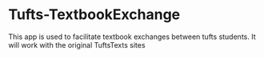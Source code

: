 Tufts-TextbookExchange
======================
This app is used to facilitate textbook exchanges between tufts students. It will work with the original TuftsTexts sites
